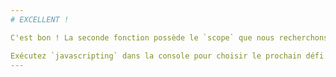 ```yaml
---
# EXCELLENT !

C'est bon ! La seconde fonction possède le `scope` que nous recherchons.

Exécutez `javascripting` dans la console pour choisir le prochain défi.
---
```

